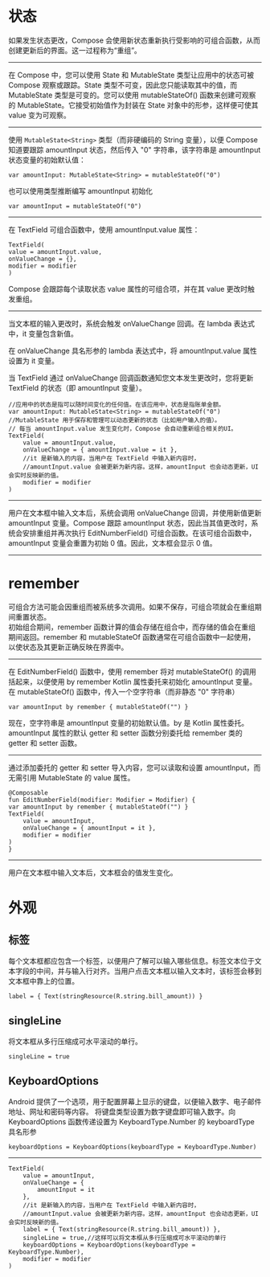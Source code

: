 # 状态
如果发生状态更改，Compose 会使用新状态重新执行受影响的可组合函数，从而创建更新后的界面。这一过程称为“重组”。
____
在 Compose 中，您可以使用 State 和 MutableState 类型让应用中的状态可被 Compose 观察或跟踪。State 类型不可变，因此您只能读取其中的值，而 MutableState 类型是可变的。您可以使用 mutableStateOf() 函数来创建可观察的 MutableState。它接受初始值作为封装在 State 对象中的形参，这样便可使其 value 变为可观察。
____
使用 `MutableState<String>` 类型（而非硬编码的 String 变量），以便 Compose 知道要跟踪 amountInput 状态，然后传入 "0" 字符串，该字符串是 amountInput 状态变量的初始默认值：

    var amountInput: MutableState<String> = mutableStateOf("0")

也可以使用类型推断编写 amountInput 初始化

    var amountInput = mutableStateOf("0")

____
在 TextField 可组合函数中，使用 amountInput.value 属性：

    TextField(
    value = amountInput.value,
    onValueChange = {},
    modifier = modifier
    )

Compose 会跟踪每个读取状态 value 属性的可组合项，并在其 value 更改时触发重组。
____
当文本框的输入更改时，系统会触发 onValueChange 回调。在 lambda 表达式中，it 变量包含新值。

在 onValueChange 具名形参的 lambda 表达式中，将 amountInput.value 属性设置为 it 变量。

当 TextField 通过 onValueChange 回调函数通知您文本发生更改时，您将更新 TextField 的状态（即 amountInput 变量）。

    //应用中的状态是指可以随时间变化的任何值。在该应用中，状态是指账单金额。
    var amountInput: MutableState<String> = mutableStateOf("0")
    //MutableState 用于保存和管理可以动态更新的状态（比如用户输入的值）。
    // 每当 amountInput.value 发生变化时，Compose 会自动重新组合相关的UI。
    TextField(
        value = amountInput.value,
        onValueChange = { amountInput.value = it },
        //it 是新输入的内容，当用户在 TextField 中输入新内容时，
        //amountInput.value 会被更新为新内容。这样，amountInput 也会动态更新，UI 会实时反映新的值。
        modifier = modifier
    )
____
用户在文本框中输入文本后，系统会调用 onValueChange 回调，并使用新值更新 amountInput 变量。Compose 跟踪 amountInput 状态，因此当其值更改时，系统会安排重组并再次执行 EditNumberField() 可组合函数。在该可组合函数中，amountInput 变量会重置为初始 0 值。因此，文本框会显示 0 值。
____
# remember
可组合方法可能会因重组而被系统多次调用。如果不保存，可组合项就会在重组期间重置状态。<br>
初始组合期间，remember 函数计算的值会存储在组合中，而存储的值会在重组期间返回。remember 和 mutableStateOf 函数通常在可组合函数中一起使用，以使状态及其更新正确反映在界面中。
____
在 EditNumberField() 函数中，使用 remember 将对 mutableStateOf() 的调用括起来，以便使用 by remember Kotlin 属性委托来初始化 amountInput 变量。<br>
在 mutableStateOf() 函数中，传入一个空字符串（而非静态 "0" 字符串）

    var amountInput by remember { mutableStateOf("") }

现在，空字符串是 amountInput 变量的初始默认值。by 是 Kotlin 属性委托。amountInput 属性的默认 getter 和 setter 函数分别委托给 remember 类的 getter 和 setter 函数。
____
通过添加委托的 getter 和 setter 导入内容，您可以读取和设置 amountInput，而无需引用 MutableState 的 value 属性。

    @Composable
    fun EditNumberField(modifier: Modifier = Modifier) {
    var amountInput by remember { mutableStateOf("") }
    TextField(
        value = amountInput,
        onValueChange = { amountInput = it },
        modifier = modifier
    )
    }
____
用户在文本框中输入文本后，文本框会的值发生变化。

# 外观

## 标签
每个文本框都应包含一个标签，以便用户了解可以输入哪些信息。标签文本位于文本字段的中间，并与输入行对齐。当用户点击文本框以输入文本时，该标签会移到文本框中靠上的位置。

    label = { Text(stringResource(R.string.bill_amount)) }

##  singleLine
将文本框从多行压缩成可水平滚动的单行。

    singleLine = true

## KeyboardOptions
Android 提供了一个选项，用于配置屏幕上显示的键盘，以便输入数字、电子邮件地址、网址和密码等内容。
将键盘类型设置为数字键盘即可输入数字。向 KeyboardOptions 函数传递设置为 KeyboardType.Number 的 keyboardType 具名形参

    keyboardOptions = KeyboardOptions(keyboardType = KeyboardType.Number)

____

    TextField(
        value = amountInput,
        onValueChange = {
            amountInput = it
        },
        //it 是新输入的内容，当用户在 TextField 中输入新内容时，
        //amountInput.value 会被更新为新内容。这样，amountInput 也会动态更新，UI 会实时反映新的值。
        label = { Text(stringResource(R.string.bill_amount)) },
        singleLine = true,//这样可以将文本框从多行压缩成可水平滚动的单行
        keyboardOptions = KeyboardOptions(keyboardType = KeyboardType.Number),
        modifier = modifier
    )